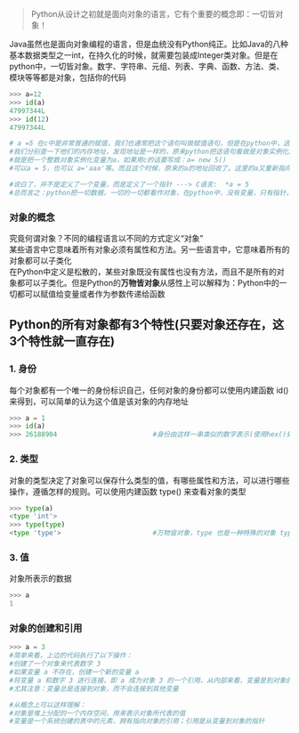 > Python从设计之初就是面向对象的语言，它有个重要的概念即：一切皆对象！


Java虽然也是面向对象编程的语言，但是血统没有Python纯正。比如Java的八种基本数据类型之一int，在持久化的时候，就需要包装成Integer类对象。但是在python中，一切皆对象。数字、字符串、元组、列表、字典、函数、方法、类、模块等等都是对象，包括你的代码
```python
>>> a=12
>>> id(a)
47997344L
>>> id(12)
47997344L

# a =5 在c中是非常普通的赋值，我们也通常把这个语句叫做赋值语句，但是在python中，这样的理解就错了
#我们分别查一下他们的内存地址，发现地址是一样的，原来python把这语句看做是对象实例化的语句。
#就是把一个整数对象实例化变量为a，如果用c的话要写成：a= new 5()
#可以a = 5，也可以 a='aaa'等。而且这个时候，原来的a的地址回收了。这里的a又重新指向字符串的地址了。

#说白了，并不是定义了一个变量，而是定义了一个指针 ---> C语言:  *a = 5
#总而言之：python把一切数据，一切的一切都看作对象，在python中，没有变量，只有指针，要说变量，也是指针变量
```

### 对象的概念
究竟何谓对象？不同的编程语言以不同的方式定义“对象”  
某些语言中它意味着所有对象必须有属性和方法。另一些语言中，它意味着所有的对象都可以子类化  
在Python中定义是松散的，某些对象既没有属性也没有方法，而且不是所有的对象都可以子类化。但是Python的**万物皆对象**从感性上可以解释为：Python中的一切都可以赋值给变量或者作为参数传递给函数  

## Python的所有对象都有3个特性(只要对象还存在，这3个特性就一直存在)
### 1. 身份
每个对象都有一个唯一的身份标识自己，任何对象的身份都可以使用内建函数 id() 来得到，可以简单的认为这个值是该对象的内存地址
```python
>>> a = 1
>>> id(a)
>>> 26188904                        #身份由这样一串类似的数字表示(使用hex()处理将得到其内存地址)
```

### 2. 类型
对象的类型决定了对象可以保存什么类型的值，有哪些属性和方法，可以进行哪些操作，遵循怎样的规则。可以使用内建函数 type() 来查看对象的类型
```python
>>> type(a)
<type 'int'>
>>> type(type)
<type 'type'>                       #万物皆对象，type 也是一种特殊的对象 type
```
### 3. 值
对象所表示的数据
```python
>>> a
1
```

### 对象的创建和引用
```python
>>> a = 3
#简单来看，上边的代码执行了以下操作：
#创建了一个对象来代表数字 3
#如果变量 a 不存在，创建一个新的变量 a
#将变量 a 和数字 3 进行连接，即 a 成为对象 3 的一个引用，从内部来看，变量是到对象的内存空间的一个指针
#尤其注意：变量总是连接到对象，而不会连接到其他变量

#从概念上可以这样理解：
#对象是堆上分配的一个内存空间，用来表示对象所代表的值
#变量是一个系统创建的表中的元素，拥有指向对象的引用；引用是从变量到对象的指针

```
